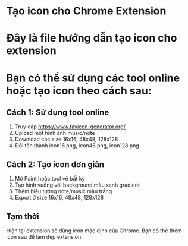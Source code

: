 # Tạo icon cho Chrome Extension

# Đây là file hướng dẫn tạo icon cho extension
# Bạn có thể sử dụng các tool online hoặc tạo icon theo cách sau:

## Cách 1: Sử dụng tool online
1. Truy cập https://www.favicon-generator.org/
2. Upload một hình ảnh music/note
3. Download các size 16x16, 48x48, 128x128
4. Đổi tên thành icon16.png, icon48.png, icon128.png

## Cách 2: Tạo icon đơn giản
1. Mở Paint hoặc tool vẽ bất kỳ
2. Tạo hình vuông với background màu xanh gradient
3. Thêm biểu tượng note/music màu trắng
4. Export ở size 16x16, 48x48, 128x128

## Tạm thời
Hiện tại extension sẽ dùng icon mặc định của Chrome.
Bạn có thể thêm icon sau để làm đẹp extension.
